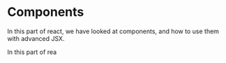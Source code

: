 # Components

In this part of react, we have looked at components, and how to use them with advanced JSX.

In this part of rea